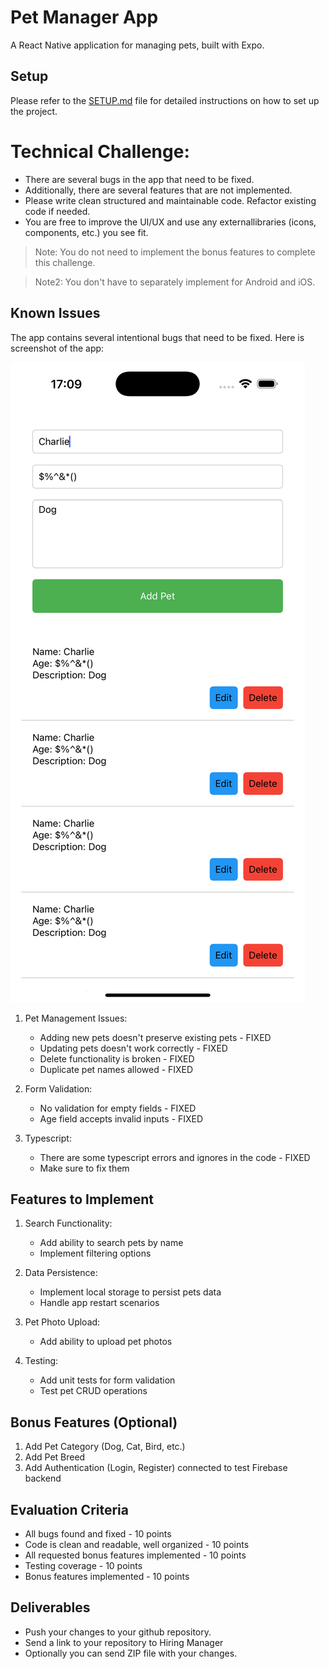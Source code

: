 # Pet Manager App

A React Native application for managing pets, built with Expo.

## Setup

Please refer to the [SETUP.md](./SETUP.md) file for detailed instructions on how to set up the project.

# Technical Challenge:

- There are several bugs in the app that need to be fixed.
- Additionally, there are several features that are not implemented.
- Please write clean structured and maintainable code. Refactor existing code if needed.
- You are free to improve the UI/UX and use any externallibraries (icons, components, etc.) you see fit.

> Note: You do not need to implement the bonus features to complete this challenge.

> Note2: You don't have to separately implement for Android and iOS.

## Known Issues

The app contains several intentional bugs that need to be fixed.
Here is screenshot of the app:

![App Screenshot](./SimulatorScreenshot.png)

1. Pet Management Issues:

   - Adding new pets doesn't preserve existing pets - FIXED
   - Updating pets doesn't work correctly - FIXED
   - Delete functionality is broken - FIXED
   - Duplicate pet names allowed -  FIXED

2. Form Validation:

   - No validation for empty fields - FIXED
   - Age field accepts invalid inputs - FIXED

3. Typescript:
   - There are some typescript errors and ignores in the code - FIXED
   - Make sure to fix them

## Features to Implement

1. Search Functionality:

   - Add ability to search pets by name
   - Implement filtering options

2. Data Persistence:

   - Implement local storage to persist pets data
   - Handle app restart scenarios

3. Pet Photo Upload:

   - Add ability to upload pet photos

4. Testing:
   - Add unit tests for form validation
   - Test pet CRUD operations

## Bonus Features (Optional)

1. Add Pet Category (Dog, Cat, Bird, etc.)
2. Add Pet Breed
3. Add Authentication (Login, Register) connected to test Firebase backend

## Evaluation Criteria

- All bugs found and fixed - 10 points
- Code is clean and readable, well organized - 10 points
- All requested bonus features implemented - 10 points
- Testing coverage - 10 points
- Bonus features implemented - 10 points

## Deliverables

- Push your changes to your github repository.
- Send a link to your repository to Hiring Manager
- Optionally you can send ZIP file with your changes.
